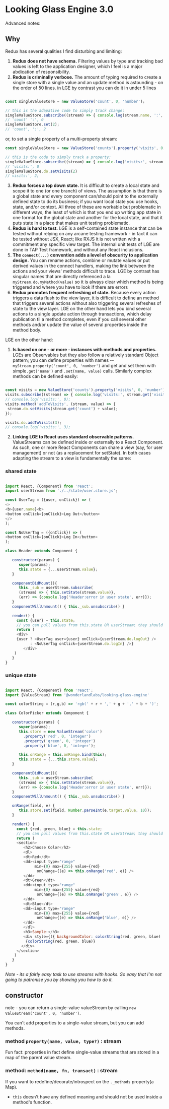 # Looking Glass Engine 3.0

Advanced notes:

## Why

Redux has several qualities I find disturbing and limiting:

1. **Redux does not have schema.** Filtering values by type and tracking 
   bad values is left to the application designer, which I feel is a major
   abdication of responsibility.
2. **Redux is criminally verbose.** The amount of typing required to create 
   a single store with a single value and an update method is astounding - 
   on the order of 50 lines. in LGE by contrast you can do it in under 5 lines

```javascript

const singleValueStore = new ValueStore('count', 0, 'number');

// this is the adapative code to simply track change:
singleValueStore.subscribe((stream) => { console.log(stream.name, ':', stream.value)});
// 'count' ':', 0
singleValueStore.set(2);
// 'count', ':', 2
```

or, to set a single property of a multi-property stream: 

```javascript
const singleValueStore = new ValueStore('counts').property('visits', 0, 'number')

// this is the code to simply track a property:
singleValueStore.subscribe((stream) => { console.log('visits:', stream.get('visits'))});
// 'visits:', 0
singleValueStore.do.setVisits(2)
// visits:', 2;
```

3. **Redux forces a top down state.** It is difficult to create a local state
   and scope it to one (or one branch) of views. The assumption is that there is a 
   global state and every component can/should point to the externally defined state
   to do its business; if you want local state you use hooks, state, and/or context.
   All three of these are workable but problematic in different ways, the least of which
   is that you end up writing app state in one format for the global state and another
   for the local state, and that it puts state in a place that makes unit testing problematic.
4. **Redux is hard to test.** LGE is a self-contained state instance that can be
   tested without relying on any arcane testing framework - in fact it can be tested
   without JSX, React; like RXJS it is not written with a commitment any specific view target.
   The internal unit tests of LGE are done in TAP Test framework, and without any
   React inclusions. 
 5. **The `connect(...)` convention adds a level of obscurity to application design.** You can
   rename actions, combine or mutate values or put derived values in the connect handlers,
   making the link between the actions and your views' methods difficult to trace. LGE
   by contrast has singular names that are directly referenced a la `myStream.do.myMethod(value)`
   so it is always clear which method is being triggered and where you have to look 
   if there are errors
 6. **Redux promotes frequent refreshing of state.** Because every action triggers
   a data flush to the view layer, it is difficult to define an method that triggers
   several actions without also triggering several refreshes of state to the view layer.
   LGE on the other hand lets you bind several actions to a single update action through 
   transactions, which delay publication til a method completes, even if you call several
   other methods and/or update the value of several properties inside the method body. 

LGE on the other hand:

1. **Is based on one - or more - instances with methods and properties.** LGEs are 
   Observables but they also follow a relatively standard Object pattern; you can 
   define properties with names -- `myStream.property('count', 0, 'number')` 
   and get and set them with simple`.get('name')` and `.set(name, value)` calls. 
   Similarly complex methods can be defined easily:
```javascript

const visits = new ValueStore('counts').property('visits', 0, 'number')
visits.subscribe((stream) => { console.log('visits:', stream.get('visits'))});
// console.log('visits:', 0);
visits.method('addToVisits', (stream, value) => {
 stream.do.setVisits(stream.get('count') + value);
});

visits.do.addToVisits(3);
// console.log('visits:', 3);
```
2. **Linking LGE to React uses standard observable patterns.** ValueStreams 
   can be defined inside or externally to a React Component. As such, one or more
   React Components can share a view (say, for user management) or not (as a replacement
   for setState). 
   In both cases adapting the stream to a view is fundamentally the same:

### shared state

```javascript

import React, {Component} from 'react';
import userStream from './../state/user.store.js';

const UserTag = ({user, onClick}) => (
<>
<b>{user.name}<b>
<button onClick={onClick}>Log Out</button>
</> 
);

const NoUserTag = ({onClick}) => (
<button onClick={onClick}>Log In</button>
);

class Header extends Component {

   constructor(params) {
      super(params);
      this.state = {...userStream.value};
   }

   componentDidMount(){
      this._sub = userStream.subscribe(
      (stream) => { this.setState(stream.value)}, 
      (err) => {console.log('Header:error in user state', err)});
   }
   componentWillUnmount() { this._sub.unsubscribe() }

   render() {
     const {user} = this.state;
     // you can pull values from this.state OR userStream; they should be the same at this point
     return (
     <div>
     {user ? <UserTag user={user} onClick={userStream.do.logOut} />
           : <NoUserTag onClick={userStream.do.logIn} />}
        </div>
    )
   }
}

```

### unique state

```javascript

import React, {Component} from 'react';
import {ValueStream} from '@wonderlandlabs/looking-glass-engine'

const colorString = (r,g,b) => 'rgb(' + r + ',' + g + ',' + b + ')';

class ColorPicker extends Component {

   constructor(params) {
      super(params);
      this.store = new ValueStream('color')
        .property('red', 0, 'integer')
        .property('green', 0, 'integer')
        .property('blue', 0, 'integer');

      this.onRange = this.onRange.bind(this);
      this.state = {...this.store.value};
   }

   componentDidMount(){
      this._sub = userStream.subscribe(
      (stream) => { this.setState(stream.value)}, 
      (err) => {console.log('Header:error in user state', err)});
   }
   componentWillUnmount() { this._sub.unsubscribe() }

   onRange(field, e) {
      this.store.set(field, Number.parseInt(e.target.value, 10));
   }

   render() {
     const {red, green, blue} = this.state;
     // you can pull values from this.state OR userStream; they should be the same at this point
     return (
     <section>
        <h2>Choose Color</h2>
        <dl>
        <dt>Red</dt>
        <dd><input type="range"
             min={0} max={255} value={red} 
              onChange={(e) => this.onRange('red', e)} />
        </dd>
        <dt>Green</dt>
        <dd><input type="range"
             min={0} max={255} value={red} 
              onChange={(e) => this.onRange('green', e)} />
        </dd>
        <dt>Blue</dt>
        <dd><input type="range"
             min={0} max={255} value={red} 
              onChange={(e) => this.onRange('blue', e)} />
        </dd>
        </dl>
        <h3>Sample:</h3>
        <div style={({ backgroundColor: colorString(red, green, blue)  color: 'gray'  })}>
         {colorString(red, green, blue)}
       </div>
     </section>
    )
   }
}

```

*Note - its a fairly easy task to use streams with hooks. So easy that I'm not going to 
patronise you by showing you how to do it.*

## constructor

note - you can return a single-value valueStream
by calling `new ValueStream('count', 0, 'number')`.

You can't add properties to a single-value stream,
but you can add methods. 

### method `property(name, value, type?)` : stream

Fun fact: properties in fact define single-value 
streams that are stored in a map of the parent value stream.

### method: `method(name, fn, transact)` : stream 

If you want to redefine/decorate/introspect
on the `._methods` property(a Map).

* `this` doesn't have any defined meaning and should not 
  be used inside a method's function. 
